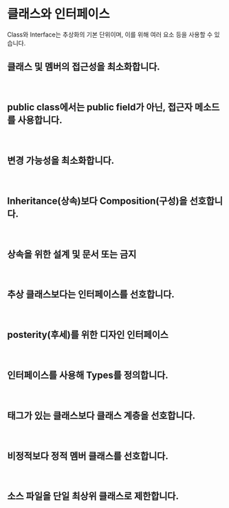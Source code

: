 # 클래스와 인터페이스

Class와 Interface는 추상화의 기본 단위이며, 이를 위해 여러 요소 등을 사용할 수 있습니다.

## 클래스 및 멤버의 접근성을 최소화합니다.

<br/>

## public class에서는 public field가 아닌, 접근자 메소드를 사용합니다.

<br/>

## 변경 가능성을 최소화합니다.

<br/>

## Inheritance(상속)보다 Composition(구성)을 선호합니다.

<br/>

## 상속을 위한 설계 및 문서 또는 금지

<br/>

## 추상 클래스보다는 인터페이스를 선호합니다.

<br/>

## posterity(후세)를 위한 디자인 인터페이스

<br/>

## 인터페이스를 사용해 Types를 정의합니다.

<br/>

## 태그가 있는 클래스보다 클래스 계층을 선호합니다.

<br/>

## 비정적보다 정적 멤버 클래스를 선호합니다.

<br/>

## 소스 파일을 단일 최상위 클래스로 제한합니다.
